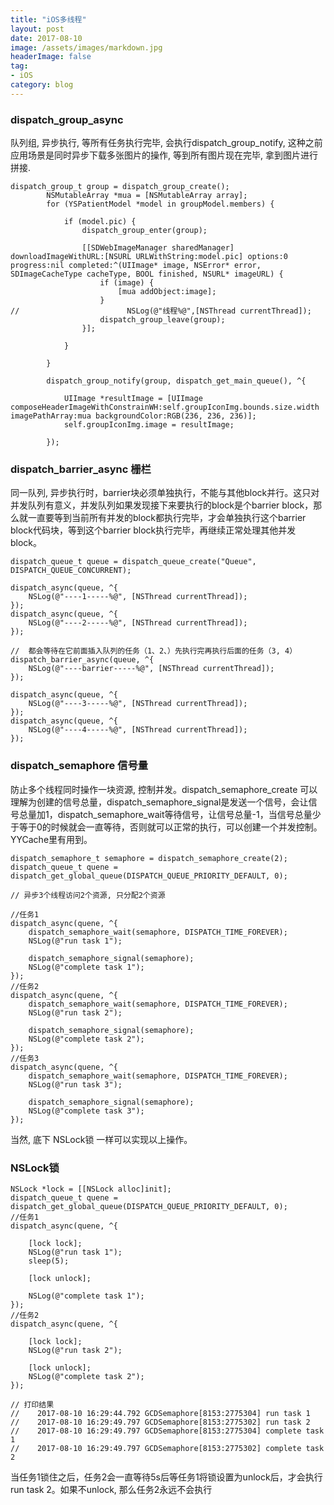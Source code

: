 ```yaml
---
title: "iOS多线程"
layout: post
date: 2017-08-10
image: /assets/images/markdown.jpg
headerImage: false
tag:
- iOS
category: blog
---
```



### **dispatch_group_async**

队列组, 异步执行, 等所有任务执行完毕, 会执行dispatch_group_notify, 这种之前应用场景是同时异步下载多张图片的操作, 等到所有图片现在完毕, 拿到图片进行拼接.


	dispatch_group_t group = dispatch_group_create();
            NSMutableArray *mua = [NSMutableArray array];
            for (YSPatientModel *model in groupModel.members) {
                
                if (model.pic) {
                    dispatch_group_enter(group);

                    [[SDWebImageManager sharedManager] downloadImageWithURL:[NSURL URLWithString:model.pic] options:0 progress:nil completed:^(UIImage* image, NSError* error, SDImageCacheType cacheType, BOOL finished, NSURL* imageURL) {
                        if (image) {
                            [mua addObject:image];
                        }
	//                        NSLog(@"线程%@",[NSThread currentThread]);
                        dispatch_group_leave(group);
                    }];
                    
                }
                
            }
            
            dispatch_group_notify(group, dispatch_get_main_queue(), ^{
                
                UIImage *resultImage = [UIImage composeHeaderImageWithConstrainWH:self.groupIconImg.bounds.size.width imagePathArray:mua backgroundColor:RGB(236, 236, 236)];
                self.groupIconImg.image = resultImage;
                
            });
  



### **dispatch_barrier_async 栅栏**

同一队列, 异步执行时，barrier块必须单独执行，不能与其他block并行。这只对并发队列有意义，并发队列如果发现接下来要执行的block是个barrier block，那么就一直要等到当前所有并发的block都执行完毕，才会单独执行这个barrier block代码块，等到这个barrier block执行完毕，再继续正常处理其他并发block。

	dispatch_queue_t queue = dispatch_queue_create("Queue", DISPATCH_QUEUE_CONCURRENT);
    
    dispatch_async(queue, ^{
        NSLog(@"----1-----%@", [NSThread currentThread]);
    });
    dispatch_async(queue, ^{
        NSLog(@"----2-----%@", [NSThread currentThread]);
    });
    
    //  都会等待在它前面插入队列的任务（1、2、）先执行完再执行后面的任务（3, 4）
	dispatch_barrier_async(queue, ^{
        NSLog(@"----barrier-----%@", [NSThread currentThread]);
    });
    
    dispatch_async(queue, ^{
        NSLog(@"----3-----%@", [NSThread currentThread]);
    });
    dispatch_async(queue, ^{
        NSLog(@"----4-----%@", [NSThread currentThread]);
    });
    
    
    
    
### **dispatch_semaphore 信号量**

防止多个线程同时操作一块资源, 控制并发。dispatch_semaphore_create 可以理解为创建的信号总量，dispatch_semaphore_signal是发送一个信号，会让信号总量加1，dispatch_semaphore_wait等待信号，让信号总量-1，当信号总量少于等于0的时候就会一直等待，否则就可以正常的执行，可以创建一个并发控制。YYCache里有用到。

	dispatch_semaphore_t semaphore = dispatch_semaphore_create(2);
    dispatch_queue_t quene = dispatch_get_global_queue(DISPATCH_QUEUE_PRIORITY_DEFAULT, 0);
    
    // 异步3个线程访问2个资源, 只分配2个资源
    
    //任务1
    dispatch_async(quene, ^{
        dispatch_semaphore_wait(semaphore, DISPATCH_TIME_FOREVER);
        NSLog(@"run task 1");
        
        dispatch_semaphore_signal(semaphore);
        NSLog(@"complete task 1");
    });
    //任务2
    dispatch_async(quene, ^{
        dispatch_semaphore_wait(semaphore, DISPATCH_TIME_FOREVER);
        NSLog(@"run task 2");

        dispatch_semaphore_signal(semaphore);
        NSLog(@"complete task 2");
    });
    //任务3
    dispatch_async(quene, ^{
        dispatch_semaphore_wait(semaphore, DISPATCH_TIME_FOREVER);
        NSLog(@"run task 3");

        dispatch_semaphore_signal(semaphore);
        NSLog(@"complete task 3");
    });
    

当然, 底下 NSLock锁 一样可以实现以上操作。


### **NSLock锁**
	
	NSLock *lock = [[NSLock alloc]init];
    dispatch_queue_t quene = dispatch_get_global_queue(DISPATCH_QUEUE_PRIORITY_DEFAULT, 0);
    //任务1
    dispatch_async(quene, ^{
        
        [lock lock];
        NSLog(@"run task 1");
        sleep(5);
        
        [lock unlock];
        
        NSLog(@"complete task 1");
    });
    //任务2
    dispatch_async(quene, ^{
        
        [lock lock];
        NSLog(@"run task 2");
        
        [lock unlock];
        NSLog(@"complete task 2");
    });
    
    // 打印结果
	//    2017-08-10 16:29:44.792 GCDSemaphore[8153:2775304] run task 1
	//    2017-08-10 16:29:49.797 GCDSemaphore[8153:2775302] run task 2
	//    2017-08-10 16:29:49.797 GCDSemaphore[8153:2775304] complete task 1
	//    2017-08-10 16:29:49.797 GCDSemaphore[8153:2775302] complete task 2
    

当任务1锁住之后，任务2会一直等待5s后等任务1将锁设置为unlock后，才会执行run task 2。如果不unlock, 那么任务2永远不会执行